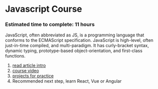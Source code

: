 # Javascript Course
### Estimated time to complete: 11 hours

JavaScript, often abbreviated as JS, is a programming language that conforms to the ECMAScript specification. JavaScript is high-level, often just-in-time compiled, and multi-paradigm. It has curly-bracket syntax, dynamic typing, prototype-based object-orientation, and first-class functions.

1. [read article intro](https://developer.mozilla.org/en-US/docs/Web/JavaScript)
2. [course video](https://www.youtube.com/watch?v=PkZNo7MFNFg)
3. [projects for practice](https://www.youtube.com/watch?v=3PHXvlpOkf4)
4. Recommended next step, learn React, Vue or Angular
